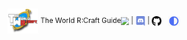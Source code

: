 <nav style="height:50px;line-height:50px;margin-top:-10px">
	<div style="float:left"><img src="img/logo.png" height="50" style="vertical-align:middle"> The World R:Craft Guide</div>
	<a href="http://forums.cyberconnects2.com/"><img src="http://www.cyberconnects2.com/mainSite/img/CC2_Logo.png" height="20" style="vertical-align:middle"></a> |
	<a href="https://discord.gg/Jyn5m6Q"><img src="img/discord.png" height="20" style="vertical-align:middle"></a> |
	<a href="https://github.com/CyberConnects2/TheWorldRCraftLauncher/"><img src="img/github-repo.png" height="20" style="vertical-align:middle"></a>
    &nbsp;&nbsp;<a href="dark/"><img src="img/switch_mode.png" height="20" style="vertical-align:middle"></a>
</nav>